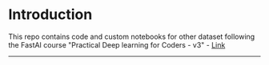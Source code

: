 # Introduction
This repo contains code and custom notebooks for other dataset following the FastAI course "Practical Deep learning for Coders - v3" - [Link](https://course19.fast.ai/)

-----------------